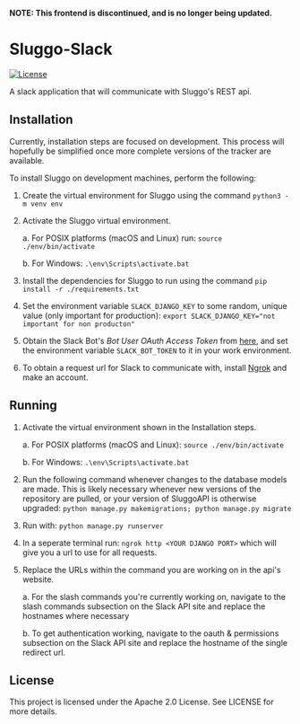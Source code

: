 **NOTE: This frontend is discontinued, and is no longer being updated.**

# Sluggo-Slack
[![License](https://img.shields.io/badge/License-Apache_2.0-blue.svg)](https://opensource.org/licenses/Apache-2.0)

A slack application that will communicate with Sluggo's REST api.

## Installation
Currently, installation steps are focused on development. This process 
will hopefully be simplified once more complete versions of the tracker
are available.

To install Sluggo on development machines, perform the following:

1. Create the virtual environment for Sluggo using the command 
`python3 -m venv env`

2. Activate the Sluggo virtual environment. 
    
    a. For POSIX platforms (macOS
and Linux) run:
`source ./env/bin/activate`

    b. For Windows:
`.\env\Scripts\activate.bat`

3. Install the dependencies for Sluggo to run using the command 
`pip install -r ./requirements.txt`

4. Set the environment variable `SLACK_DJANGO_KEY` to some random, 
unique value (only important for production):
`export SLACK_DJANGO_KEY="not important for non producton"`

5. Obtain the Slack Bot's  _Bot User OAuth Access Token_ from [here](https://api.slack.com/apps/A01K80T5XCP/oauth?),
and set the environment variable `SLACK_BOT_TOKEN` to it in your work environment.

6. To obtain a request url for Slack to communicate with, install [Ngrok](https://ngrok.com/) and make an account.


## Running

1. Activate the virtual environment shown in the Installation steps.

    a. For POSIX platforms (macOS and Linux):
`source ./env/bin/activate`

    b. For Windows:
`.\env\Scripts\activate.bat`

2. Run the following command whenever changes to the database models 
are made. This is likely necessary whenever new versions of the 
repository are pulled, or your version of SluggoAPI is otherwise 
upgraded:
`python manage.py makemigrations; python manage.py migrate`

3. Run with:
`python manage.py runserver`

4. In a seperate terminal run:
`ngrok http <YOUR DJANGO PORT>` which will give you a url to use for all requests. 

5. Replace the URLs within the command you are working on in the api's website. 
    
    a. For the slash commands you're currently working on, navigate to the slash commands subsection on the Slack API site and replace the hostnames where necessary
    
    b. To get authentication working, navigate to the oauth & permissions subsection on the Slack API site and replace the hostname of the single redirect url.
    
## License
This project is licensed under the Apache 2.0 License. See LICENSE for more
details.
